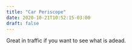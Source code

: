 ```yaml
---
title: "Car Periscope"
date: 2020-10-21T10:52:15-03:00
draft: false
---
```


Great in traffic if you want to see what is adead.
